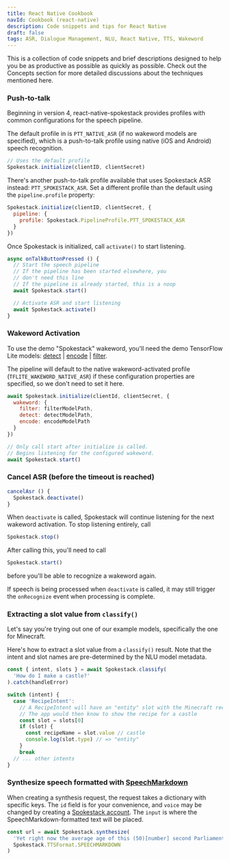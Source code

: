 ```yaml
---
title: React Native Cookbook
navId: Cookbook (react-native)
description: Code snippets and tips for React Native
draft: false
tags: ASR, Dialogue Management, NLU, React Native, TTS, Wakeword
---
```


This is a collection of code snippets and brief descriptions designed to help you be as productive as possible as quickly as possible. Check out the Concepts section for more detailed discussions about the techniques mentioned here.

### Push-to-talk

Beginning in version 4, react-native-spokestack provides profiles with common configurations for the speech pipeline.

The default profile in is `PTT_NATIVE_ASR` (if no wakeword models are specified), which is a push-to-talk profile using native (iOS and Android) speech recognition.

```javascript
// Uses the default profile
Spokestack.initialize(clientID, clientSecret)
```

There's another push-to-talk profile available that uses Spokestack ASR instead: `PTT_SPOKESTACK_ASR`. Set a different profile than the default using the `pipeline.profile` property:

```javascript
Spokestack.initialize(clientID, clientSecret, {
  pipeline: {
    profile: Spokestack.PipelineProfile.PTT_SPOKESTACK_ASR
  }
})
```

Once Spokestack is initialized, call `activate()` to start listening.

```javascript
async onTalkButtonPressed () {
  // Start the speech pipeline
  // If the pipeline has been started elsewhere, you
  // don't need this line
  // If the pipeline is already started, this is a noop
  await Spokestack.start()

  // Activate ASR and start listening
  await Spokestack.activate()
}
```

### Wakeword Activation

To use the demo "Spokestack" wakeword, you'll need the demo TensorFlow Lite models: [detect](https://s.spokestack.io/u/hgmYb/detect.tflite) | [encode](https://s.spokestack.io/u/hgmYb/encode.tflite) | [filter](https://s.spokestack.io/u/hgmYb/filter.tflite).

The pipeline will default to the native wakeword-activated profile (`TFLITE_WAKEWORD_NATIVE_ASR`) if these configuration properties are specified, so we don't need to set it here.

```javascript
await Spokestack.initialize(clientId, clientSecret, {
  wakeword: {
    filter: filterModelPath,
    detect: detectModelPath,
    encode: encodeModelPath
  }
})

// Only call start after initialize is called.
// Begins listening for the configured wakeword.
await Spokestack.start()
```

### Cancel ASR (before the timeout is reached)

```javascript
cancelAsr () {
  Spokestack.deactivate()
}
```

When `deactivate` is called, Spokestack will continue listening for the next wakeword activation. To stop listening entirely, call

```javascript
Spokestack.stop()
```

After calling this, you'll need to call

```javascript
Spokestack.start()
```

before you'll be able to recognize a wakeword again.

If speech is being processed when `deactivate` is called, it may still trigger the `onRecognize` event when processing is complete.

### Extracting a slot value from `classify()`

Let's say you're trying out one of our example models, specifically the one for Minecraft.

Here's how to extract a slot value from a `classify()` result. Note that the intent and slot names are pre-determined by the NLU model metadata.

```ts
const { intent, slots } = await Spokestack.classify(
  'How do I make a castle?'
).catch(handleError)

switch (intent) {
  case 'RecipeIntent':
    // A RecipeIntent will have an "entity" slot with the Minecraft recipe name
    // The app would then know to show the recipe for a castle
    const slot = slots[0]
    if (slot) {
      const recipeName = slot.value // castle
      console.log(slot.type) // => "entity"
    }
    break
  // ... other intents
}
```

### Synthesize speech formatted with [SpeechMarkdown](https://www.speechmarkdown.org/)

When creating a synthesis request, the request takes a dictionary with specific keys. The `id` field is for your convenience, and `voice` may be changed by creating a [Spokestack account](/account). The `input` is where the SpeechMarkdown-formatted text will be placed.

```javascript
const url = await Spokestack.synthesize(
  'Yet right now the average age of this (50)[number] second Parliament is (49)[number] years old, [1s] OK.',
  Spokestack.TTSFormat.SPEECHMARKDOWN
)
```
